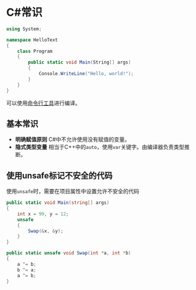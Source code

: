 # C#常识

```csharp
using System;

namespace HelloText
{
    class Program
    {
        public static void Main(String[] args)
        {
            Console.WriteLine("Hello, world!");
        }
    }
}
```

可以使用[命令行工具][]进行编译。

[命令行工具]: https://docs.microsoft.com/en-us/dotnet/csharp/language-reference/compiler-options/command-line-building-with-csc-exe

## 基本常识

- **明确赋值原则** C#中不允许使用没有赋值的变量。
- **隐式类型变量** 相当于C++中的`auto`，使用`var`关键字。由编译器负责类型推断。

## 使用unsafe标记不安全的代码

使用`unsafe`时，需要在项目属性中设置允许不安全的代码

```cs
public static void Main(string[] args)
{
    int x = 99, y = 12;
    unsafe
    {
        Swap(&x, &y);
    }
}

public static unsafe void Swap(int *a, int *b)
{
    a ^= b;
    b ^= a;
    a ^= b;
}
```
